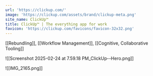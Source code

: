 ```yaml
---
url: 'https://clickup.com/'
image: 'https://clickup.com/assets/brand/clickup-meta.png'
site_name: ClickUp™
title: ClickUp™ | The everything app for work
favicon: 'https://clickup.com/favicons/favicon-32x32.png'
---
```

[[Rebundling]], [[Workflow Management]], [[Cognitive, Collaborative Tooling]]

![[Screenshot 2025-02-24 at 7.59.18 PM_ClickUp--Hero.png]]



![[IMG_2165.png]]
